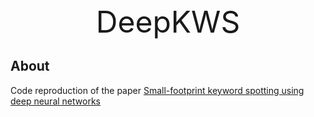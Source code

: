 <div align='center' ><font size='70'>DeepKWS</font></div>

## About

Code reproduction of the paper [Small-footprint keyword spotting using deep neural networks](https://ieeexplore.ieee.org/abstract/document/6854370)